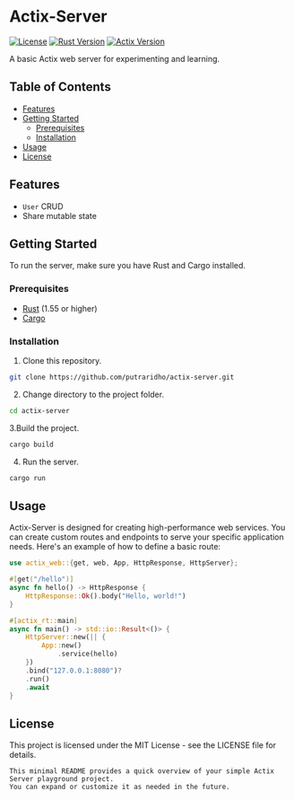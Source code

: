 # Actix-Server

[![License](https://img.shields.io/badge/License-MIT-blue.svg)](LICENSE)
[![Rust Version](https://img.shields.io/badge/Rust-1.72+-orange.svg)](https://www.rust-lang.org/)
[![Actix Version](https://img.shields.io/badge/Actix-4.4+-green.svg)](https://actix.rs/)

A basic Actix web server for experimenting and learning.

## Table of Contents

- [Features](#features)
- [Getting Started](#getting-started)
  - [Prerequisites](#prerequisites)
  - [Installation](#installation)
- [Usage](#usage)
- [License](#license)

## Features

- `User` CRUD
- Share mutable state

## Getting Started

To run the server, make sure you have Rust and Cargo installed.

### Prerequisites

- [Rust](https://www.rust-lang.org/) (1.55 or higher)
- [Cargo](https://crates.io/)

### Installation

1. Clone this repository.

```bash
git clone https://github.com/putraridho/actix-server.git
```

2. Change directory to the project folder.

```bash
cd actix-server
```

3.Build the project.

```bash
cargo build
```

4. Run the server.

```bash
cargo run
```

## Usage

Actix-Server is designed for creating high-performance web services. You can create custom routes and endpoints to serve your specific application needs. Here's an example of how to define a basic route:

```rust
use actix_web::{get, web, App, HttpResponse, HttpServer};

#[get("/hello")]
async fn hello() -> HttpResponse {
    HttpResponse::Ok().body("Hello, world!")
}

#[actix_rt::main]
async fn main() -> std::io::Result<()> {
    HttpServer::new(|| {
        App::new()
            .service(hello)
    })
    .bind("127.0.0.1:8080")?
    .run()
    .await
}
```

## License
This project is licensed under the MIT License - see the LICENSE file for details.

```
This minimal README provides a quick overview of your simple Actix Server playground project.
You can expand or customize it as needed in the future.
```
